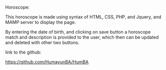 
Horoscope:

This horoscope is made using syntax of HTML, CSS, PHP, and Jquery, and MAMP server to display the page. 

By entering the date of birth, and clicking on save button a horoscope match and description is provided to the user, which then can be updated and deleted with other two buttons.


link to the github:

https://github.com/HumayunBA/HumBA

